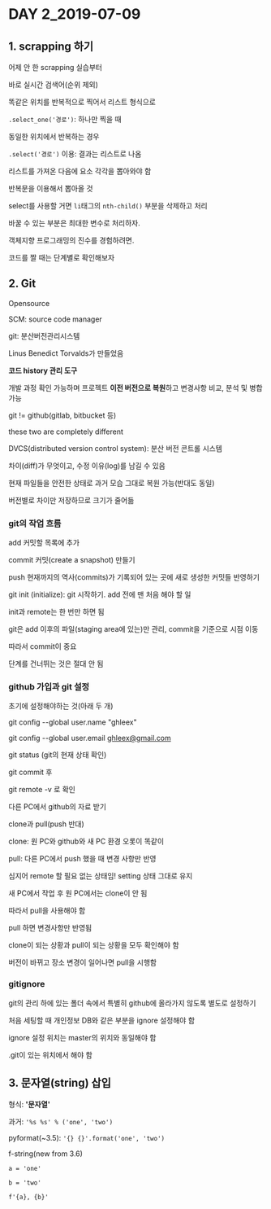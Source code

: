 # DAY 2_2019-07-09

## 1. scrapping 하기

어제 안 한 scrapping 실습부터

바로 실시간 검색어(순위 제외)

똑같은 위치를 반복적으로 찍어서 리스트 형식으로

`.select_one('경로')`: 하나만 찍을 때

동일한 위치에서 반복하는 경우

`.select('경로')` 이용: 결과는 리스트로 나옴



리스트를 가져온 다음에 요소 각각을 뽑아와야 함

반복문을 이용해서 뽑아올 것

select를 사용할 거면 `li`태그의 `nth-child()` 부분을 삭제하고 처리



바꿀 수 있는 부분은 최대한 변수로 처리하자.

객체지향 프로그래밍의 진수를 경험하려면.



코드를 짤 때는 단계별로 확인해보자





## 2. Git 

Opensource

SCM: source code manager

git: 분산버전관리시스템

Linus Benedict Torvalds가 만들었음

**코드 history 관리 도구**

개발 과정 확인 가능하며 프로젝트 **이전 버전으로 복원**하고 변경사항 비교, 분석 및 병합 가능



git != github(gitlab, bitbucket 등)

these two are completely different



DVCS(distributed version control system): 분산 버전 콘트롤 시스템



차이(diff)가 무엇이고, 수정 이유(log)를 남길 수 있음

현재 파일들을 안전한 상태로 과거 모습 그대로 복원 가능(반대도 동일)

버전별로 차이만 저장하므로 크기가 줄어듦



### git의 작업 흐름

add 커밋할 목록에 추가

commit 커밋(create a snapshot) 만들기

push 현재까지의 역사(commits)가 기록되어 있는 곳에 새로 생성한 커밋들 반영하기



git init (initialize): git 시작하기. add 전에 맨 처음 해야 할 일

init과 remote는 한 번만 하면 됨



git은 add 이후의 파일(staging area에 있는)만 관리, commit을 기준으로 시점 이동

따라서 commit이 중요



단계를 건너뛰는 것은 절대 안 됨



### github 가입과 git 설정

초기에 설정해야하는 것(아래 두 개)

git config --global user.name "ghleex"

git config --global user.email ghleex@gmail.com



git status (git의 현재 상태 확인)

git commit 후

git remote -v 로 확인



다른 PC에서 github의 자료 받기

clone과 pull(push 반대)

clone: 원 PC와 github와 새 PC 환경 오롯이 똑같이

pull: 다른 PC에서 push 했을 때 변경 사항만 반영

심지어 remote 할 필요 없는 상태임! setting 상태 그대로 유지



새 PC에서 작업 후 원 PC에서는 clone이 안 됨

따라서 pull을 사용해야 함

pull 하면 변경사항만 반영됨

clone이 되는 상황과 pull이 되는 상황을 모두 확인해야 함



버전이 바뀌고 장소 변경이 일어나면 pull을 시행함



### gitignore

git의 관리 하에 있는 폴더 속에서 특별히 github에 올라가지 않도록 별도로 설정하기

처음 세팅할 때 개인정보 DB와 같은 부분을 ignore 설정해야 함

ignore 설정 위치는 master의 위치와 동일해야 함

.git이 있는 위치에서 해야 함







## 3. 문자열(string) 삽입

형식: **'**문자열**'**

과거: `'%s %s' % ('one', 'two')`

pyformat(~3.5): `'{} {}'.format('one', 'two')`

f-string(new from 3.6)

`a = 'one'`

`b = 'two'`

`f'{a}, {b}'`



